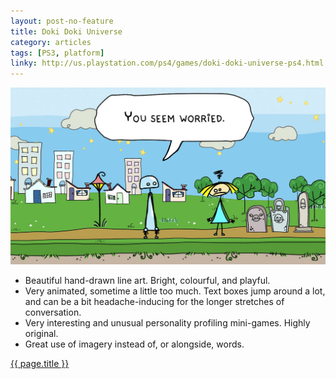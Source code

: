 ```yaml
---
layout: post-no-feature
title: Doki Doki Universe
category: articles
tags: [PS3, platform]
linky: http://us.playstation.com/ps4/games/doki-doki-universe-ps4.html
---
```


<a href="{{page.linky}}">![{{ page.title }}](/images/doki-doki-universe.jpg)</a>

* Beautiful hand-drawn line art. Bright, colourful, and playful.
* Very animated, sometime a little too much. Text boxes jump around a lot, and can be a bit headache-inducing for the longer stretches of conversation.
* Very interesting and unusual personality profiling mini-games. Highly original.
* Great use of imagery instead of, or alongside, words.

[{{ page.title }}]({{page.linky}})
